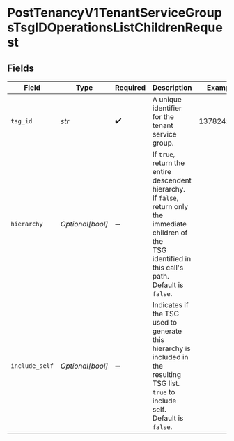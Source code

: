 # PostTenancyV1TenantServiceGroupsTsgIDOperationsListChildrenRequest


## Fields

| Field                                                                                                                                                             | Type                                                                                                                                                              | Required                                                                                                                                                          | Description                                                                                                                                                       | Example                                                                                                                                                           |
| ----------------------------------------------------------------------------------------------------------------------------------------------------------------- | ----------------------------------------------------------------------------------------------------------------------------------------------------------------- | ----------------------------------------------------------------------------------------------------------------------------------------------------------------- | ----------------------------------------------------------------------------------------------------------------------------------------------------------------- | ----------------------------------------------------------------------------------------------------------------------------------------------------------------- |
| `tsg_id`                                                                                                                                                          | *str*                                                                                                                                                             | :heavy_check_mark:                                                                                                                                                | A unique identifier for the tenant service group.<br/>                                                                                                            | 1378242802                                                                                                                                                        |
| `hierarchy`                                                                                                                                                       | *Optional[bool]*                                                                                                                                                  | :heavy_minus_sign:                                                                                                                                                | If `true`, return the entire descendent hierarchy.<br/>If `false`, return only the immediate children of the<br/>TSG identified in this call's path. Default is<br/>`false`.<br/> |                                                                                                                                                                   |
| `include_self`                                                                                                                                                    | *Optional[bool]*                                                                                                                                                  | :heavy_minus_sign:                                                                                                                                                | Indicates if the TSG used to generate this hierarchy is<br/>included in the resulting TSG list. `true` to include<br/>self. Default is `false`.<br/>              |                                                                                                                                                                   |